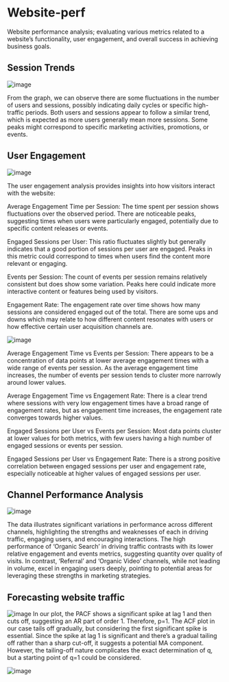 # Website-perf
Website performance analysis; evaluating various metrics related to a website’s functionality, user engagement, and overall success in achieving business goals.
## Session Trends
![image](https://github.com/Koninikax/Website-perf/assets/96631757/9be6306d-2368-45be-8548-8d0d1d1523bd)

From the graph, we can observe there are some fluctuations in the number of users and sessions, possibly indicating daily cycles or specific high-traffic periods. Both users and sessions appear to follow a similar trend, which is expected as more users generally mean more sessions. Some peaks might correspond to specific marketing activities, promotions, or events.
## User Engagement
![image](https://github.com/Koninikax/Website-perf/assets/96631757/8f1e43d9-c5b1-4d53-b488-e0bfea0385f1)

The user engagement analysis provides insights into how visitors interact with the website:

Average Engagement Time per Session: The time spent per session shows fluctuations over the observed period. There are noticeable peaks, suggesting times when users were particularly engaged, potentially due to specific content releases or events.

Engaged Sessions per User: This ratio fluctuates slightly but generally indicates that a good portion of sessions per user are engaged. Peaks in this metric could correspond to times when users find the content more relevant or engaging.

Events per Session: The count of events per session remains relatively consistent but does show some variation. Peaks here could indicate more interactive content or features being used by visitors.

Engagement Rate: The engagement rate over time shows how many sessions are considered engaged out of the total. There are some ups and downs which may relate to how different content resonates with users or how effective certain user acquisition channels are.


![image](https://github.com/Koninikax/Website-perf/assets/96631757/bc2c3730-a735-4fe0-a030-3ec79d2977cd)

Average Engagement Time vs Events per Session: There appears to be a concentration of data points at lower average engagement times with a wide range of events per session. 
As the average engagement time increases, the number of events per session tends to cluster more narrowly around lower values.

Average Engagement Time vs Engagement Rate: There is a clear trend where sessions with very low engagement times have a broad range of engagement rates, but as engagement time increases, the engagement rate converges towards higher values.

Engaged Sessions per User vs Events per Session: Most data points cluster at lower values for both metrics, with few users having a high number of engaged sessions or events per session.

Engaged Sessions per User vs Engagement Rate: There is a strong positive correlation between engaged sessions per user and engagement rate, especially noticeable at higher values of engaged sessions per user.

## Channel Performance Analysis
![image](https://github.com/Koninikax/Website-perf/assets/96631757/3d0300f9-4951-4966-a081-fc7d0e6cd95d)

The data illustrates significant variations in performance across different channels, highlighting the strengths and weaknesses of each in driving traffic, engaging users, and encouraging interactions. The high performance of ‘Organic Search’ in driving traffic contrasts with its lower relative engagement and events metrics, suggesting quantity over quality of visits. In contrast, ‘Referral’ and ‘Organic Video’ channels, while not leading in volume, excel in engaging users deeply, pointing to potential areas for leveraging these strengths in marketing strategies.

## Forecasting website traffic

![image](https://github.com/Koninikax/Website-perf/assets/96631757/e6ccf4fa-90d6-48ea-9fb1-04109ba93574)
 In our plot, the PACF shows a significant spike at lag 1 and then cuts off, suggesting an AR part of order 1. Therefore, p=1.
 The ACF plot in our case tails off gradually, but considering the first significant spike is essential. Since the spike at lag 1 is significant and there’s a gradual tailing off rather than a sharp cut-off, it suggests a potential MA component. However, the tailing-off nature complicates the exact determination of q, but a starting point of q=1 could be considered.

![image](https://github.com/Koninikax/Website-perf/assets/96631757/7fbe8c97-510d-49ad-81e2-479c8f92b916)
